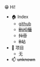😁 Hi!


- 🏠 Index
    - [github](https://hellomitsuha.github.io)
    - ~~[BUG猫](http://shequ.codemao.cn/user/5580757)~~
    - ~~抖音~~
    - ~~B站~~
- 🌱 项目
    - 无
- 📫 ~~unknown~~

<!---
✨ 特别的仓库，用于存放个人资料（readme.md） ✨
--->

